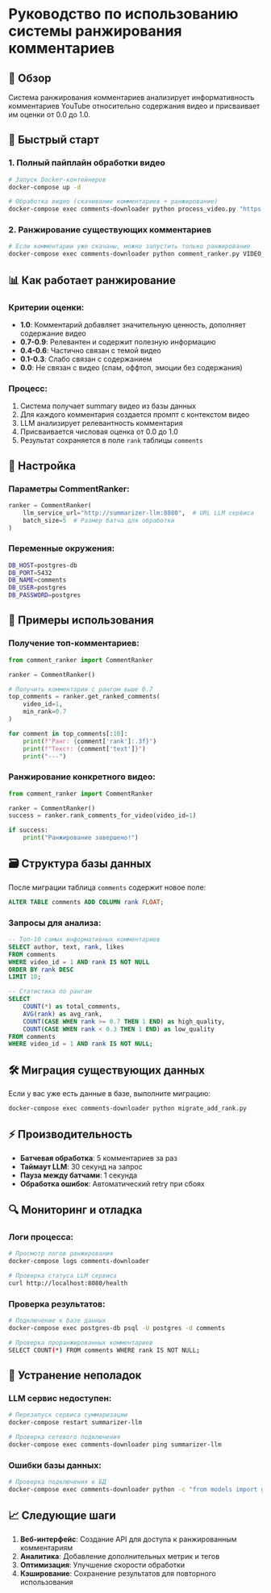 # Руководство по использованию системы ранжирования комментариев

## 🎯 Обзор

Система ранжирования комментариев анализирует информативность комментариев YouTube относительно содержания видео и присваивает им оценки от 0.0 до 1.0.

## 🚀 Быстрый старт

### 1. Полный пайплайн обработки видео

```bash
# Запуск Docker-контейнеров
docker-compose up -d

# Обработка видео (скачивание комментариев + ранжирование)
docker-compose exec comments-downloader python process_video.py "https://www.youtube.com/watch?v=VIDEO_ID"
```

### 2. Ранжирование существующих комментариев

```bash
# Если комментарии уже скачаны, можно запустить только ранжирование
docker-compose exec comments-downloader python comment_ranker.py VIDEO_ID
```

## 📊 Как работает ранжирование

### Критерии оценки:
- **1.0**: Комментарий добавляет значительную ценность, дополняет содержание видео
- **0.7-0.9**: Релевантен и содержит полезную информацию
- **0.4-0.6**: Частично связан с темой видео
- **0.1-0.3**: Слабо связан с содержанием
- **0.0**: Не связан с видео (спам, оффтоп, эмоции без содержания)

### Процесс:
1. Система получает summary видео из базы данных
2. Для каждого комментария создается промпт с контекстом видео
3. LLM анализирует релевантность комментария
4. Присваивается числовая оценка от 0.0 до 1.0
5. Результат сохраняется в поле `rank` таблицы `comments`

## 🔧 Настройка

### Параметры CommentRanker:

```python
ranker = CommentRanker(
    llm_service_url="http://summarizer-llm:8080",  # URL LLM сервиса
    batch_size=5  # Размер батча для обработки
)
```

### Переменные окружения:

```bash
DB_HOST=postgres-db
DB_PORT=5432
DB_NAME=comments
DB_USER=postgres
DB_PASSWORD=postgres
```

## 📝 Примеры использования

### Получение топ-комментариев:

```python
from comment_ranker import CommentRanker

ranker = CommentRanker()

# Получить комментарии с рангом выше 0.7
top_comments = ranker.get_ranked_comments(
    video_id=1, 
    min_rank=0.7
)

for comment in top_comments[:10]:
    print(f"Ранг: {comment['rank']:.3f}")
    print(f"Текст: {comment['text']}")
    print("---")
```

### Ранжирование конкретного видео:

```python
from comment_ranker import CommentRanker

ranker = CommentRanker()
success = ranker.rank_comments_for_video(video_id=1)

if success:
    print("Ранжирование завершено!")
```

## 🗃️ Структура базы данных

После миграции таблица `comments` содержит новое поле:

```sql
ALTER TABLE comments ADD COLUMN rank FLOAT;
```

### Запросы для анализа:

```sql
-- Топ-10 самых информативных комментариев
SELECT author, text, rank, likes 
FROM comments 
WHERE video_id = 1 AND rank IS NOT NULL
ORDER BY rank DESC 
LIMIT 10;

-- Статистика по рангам
SELECT 
    COUNT(*) as total_comments,
    AVG(rank) as avg_rank,
    COUNT(CASE WHEN rank >= 0.7 THEN 1 END) as high_quality,
    COUNT(CASE WHEN rank < 0.3 THEN 1 END) as low_quality
FROM comments 
WHERE video_id = 1 AND rank IS NOT NULL;
```

## 🛠️ Миграция существующих данных

Если у вас уже есть данные в базе, выполните миграцию:

```bash
docker-compose exec comments-downloader python migrate_add_rank.py
```

## ⚡ Производительность

- **Батчевая обработка**: 5 комментариев за раз
- **Таймаут LLM**: 30 секунд на запрос
- **Пауза между батчами**: 1 секунда
- **Обработка ошибок**: Автоматический retry при сбоях

## 🔍 Мониторинг и отладка

### Логи процесса:
```bash
# Просмотр логов ранжирования
docker-compose logs comments-downloader

# Проверка статуса LLM сервиса
curl http://localhost:8080/health
```

### Проверка результатов:
```bash
# Подключение к базе данных
docker-compose exec postgres-db psql -U postgres -d comments

# Проверка проранжированных комментариев
SELECT COUNT(*) FROM comments WHERE rank IS NOT NULL;
```

## 🚨 Устранение неполадок

### LLM сервис недоступен:
```bash
# Перезапуск сервиса суммаризации
docker-compose restart summarizer-llm

# Проверка сетевого подключения
docker-compose exec comments-downloader ping summarizer-llm
```

### Ошибки базы данных:
```bash
# Проверка подключения к БД
docker-compose exec comments-downloader python -c "from models import get_db_session; print('DB OK')"
```

## 📈 Следующие шаги

1. **Веб-интерфейс**: Создание API для доступа к ранжированным комментариям
2. **Аналитика**: Добавление дополнительных метрик и тегов
3. **Оптимизация**: Улучшение скорости обработки
4. **Кэширование**: Сохранение результатов для повторного использования 